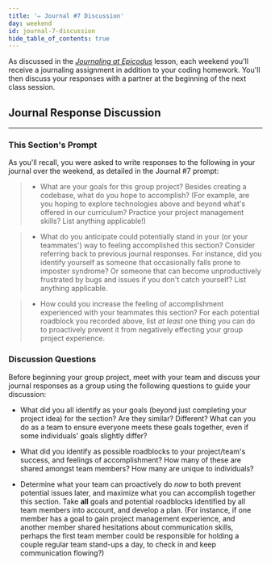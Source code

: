 ```yaml
---
title: '✏️ Journal #7 Discussion'
day: weekend
id: journal-7-discussion
hide_table_of_contents: true
---
```


As discussed in the _[Journaling at Epicodus](/introduction-to-programming/git-html-and-css/homework-journaling-at-epicodus)_ lesson, each weekend you'll receive a journaling assignment in addition to your coding homework. You'll then discuss your responses with a partner at the beginning of the next class session.

## Journal Response Discussion
---

### This Section's Prompt

As you'll recall, you were asked to write responses to the following in your journal over the weekend, as detailed in the Journal #7 prompt:

> * What are your goals for this group project? Besides creating a codebase, what do you hope to accomplish? (For example, are you hoping to explore technologies above and beyond what's offered in our curriculum? Practice your project management skills? List anything applicable!)

> * What do you anticipate could potentially stand in your (or your teammates') way to feeling accomplished this section? Consider referring back to previous journal responses. For instance, did you identify yourself as someone that occasionally falls prone to imposter syndrome? Or someone that can become unproductively frustrated by bugs and issues if you don't catch yourself? List anything applicable.

> * How could you increase the feeling of accomplishment experienced with your teammates this section? For each potential roadblock you recorded above, list _at least_ one thing you can do to proactively prevent it from negatively effecting your group project experience.  

### Discussion Questions

Before beginning your group project, meet with your team and discuss your journal responses as a group using the following questions to guide your discussion:

* What did you all identify as your goals (beyond just completing your project idea) for the section? Are they similar? Different? What can you do as a team to ensure everyone meets these goals together, even if some individuals' goals slightly differ?

* What did you identify as possible roadblocks to your project/team's success, and feelings of accomplishment? How many of these are shared amongst team members? How many are unique to individuals?

* Determine what your team can proactively do _now_ to both prevent potential issues later, and maximize what you can accomplish together this section. Take **all** goals and potential roadblocks identified by all team members into account, and develop a plan. (For instance, if one member has a goal to gain project management experience, and another member shared hesitations about communication skills, perhaps the first team member could be responsible for holding a couple regular team stand-ups a day, to check in and keep communication flowing?)  
